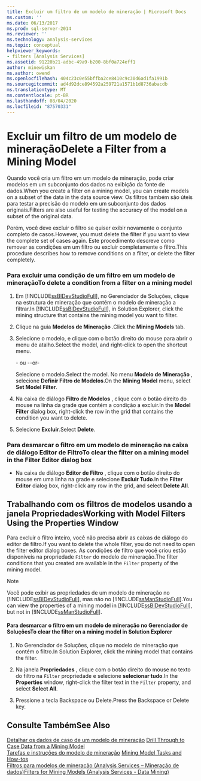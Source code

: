 ```yaml
---
title: Excluir um filtro de um modelo de mineração | Microsoft Docs
ms.custom: ''
ms.date: 06/13/2017
ms.prod: sql-server-2014
ms.reviewer: ''
ms.technology: analysis-services
ms.topic: conceptual
helpviewer_keywords:
- filters [Analysis Services]
ms.assetid: 91220b21-adbc-49a9-b200-8bf0a724eff1
author: minewiskan
ms.author: owend
ms.openlocfilehash: 404c23c0e55bffba2ce8410c9c30d6ad1fa1991b
ms.sourcegitcommit: ad4d92dce894592a259721a1571b1d8736abacdb
ms.translationtype: MT
ms.contentlocale: pt-BR
ms.lasthandoff: 08/04/2020
ms.locfileid: "87570331"
---
```

# <a name="delete-a-filter-from-a-mining-model"></a><span data-ttu-id="0e788-102">Excluir um filtro de um modelo de mineração</span><span class="sxs-lookup"><span data-stu-id="0e788-102">Delete a Filter from a Mining Model</span></span>
  <span data-ttu-id="0e788-103">Quando você cria um filtro em um modelo de mineração, pode criar modelos em um subconjunto dos dados na exibição da fonte de dados.</span><span class="sxs-lookup"><span data-stu-id="0e788-103">When you create a filter on a mining model, you can create models on a subset of the data in the data source view.</span></span> <span data-ttu-id="0e788-104">Os filtros também são úteis para testar a precisão do modelo em um subconjunto dos dados originais.</span><span class="sxs-lookup"><span data-stu-id="0e788-104">Filters are also useful for testing the accuracy of the model on a subset of the original data.</span></span>  
  
 <span data-ttu-id="0e788-105">Porém, você deve excluir o filtro se quiser exibir novamente o conjunto completo de casos.</span><span class="sxs-lookup"><span data-stu-id="0e788-105">However, you must delete the filter if you want to view the complete set of cases again.</span></span> <span data-ttu-id="0e788-106">Este procedimento descreve como remover as condições em um filtro ou excluir completamente o filtro.</span><span class="sxs-lookup"><span data-stu-id="0e788-106">This procedure describes how to remove conditions on a filter, or delete the filter completely.</span></span>  
  
### <a name="to-delete-a-condition-from-a-filter-on-a-mining-model"></a><span data-ttu-id="0e788-107">Para excluir uma condição de um filtro em um modelo de mineração</span><span class="sxs-lookup"><span data-stu-id="0e788-107">To delete a condition from a filter on a mining model</span></span>  
  
1.  <span data-ttu-id="0e788-108">Em [!INCLUDE[ssBIDevStudioFull](../../includes/ssbidevstudiofull-md.md)], no Gerenciador de Soluções, clique na estrutura de mineração que contém o modelo de mineração a filtrar.</span><span class="sxs-lookup"><span data-stu-id="0e788-108">In [!INCLUDE[ssBIDevStudioFull](../../includes/ssbidevstudiofull-md.md)], in Solution Explorer, click the mining structure that contains the mining model you want to filter.</span></span>  
  
2.  <span data-ttu-id="0e788-109">Clique na guia **Modelos de Mineração** .</span><span class="sxs-lookup"><span data-stu-id="0e788-109">Click the **Mining Models** tab.</span></span>  
  
3.  <span data-ttu-id="0e788-110">Selecione o modelo, e clique com o botão direito do mouse para abrir o menu de atalho.</span><span class="sxs-lookup"><span data-stu-id="0e788-110">Select the model, and right-click to open the shortcut menu.</span></span>  
  
     <span data-ttu-id="0e788-111">- ou -</span><span class="sxs-lookup"><span data-stu-id="0e788-111">-or-</span></span>  
  
     <span data-ttu-id="0e788-112">Selecione o modelo.</span><span class="sxs-lookup"><span data-stu-id="0e788-112">Select the model.</span></span> <span data-ttu-id="0e788-113">No menu **Modelo de Mineração** , selecione **Definir Filtro de Modelos**.</span><span class="sxs-lookup"><span data-stu-id="0e788-113">On the **Mining Model** menu, select **Set Model Filter**.</span></span>  
  
4.  <span data-ttu-id="0e788-114">Na caixa de diálogo **Filtro de Modelos** , clique com o botão direito do mouse na linha da grade que contém a condição a excluir.</span><span class="sxs-lookup"><span data-stu-id="0e788-114">In the **Model Filter** dialog box, right-click the row in the grid that contains the condition you want to delete.</span></span>  
  
5.  <span data-ttu-id="0e788-115">Selecione **Excluir**.</span><span class="sxs-lookup"><span data-stu-id="0e788-115">Select **Delete**.</span></span>  
  
### <a name="to-clear-the-filter-on-a-mining-model-in-the-filter-editor-dialog-box"></a><span data-ttu-id="0e788-116">Para desmarcar o filtro em um modelo de mineração na caixa de diálogo Editor de Filtro</span><span class="sxs-lookup"><span data-stu-id="0e788-116">To clear the filter on a mining model in the Filter Editor dialog box</span></span>  
  
-   <span data-ttu-id="0e788-117">Na caixa de diálogo **Editor de Filtro** , clique com o botão direito do mouse em uma linha na grade e selecione **Excluir Tudo**.</span><span class="sxs-lookup"><span data-stu-id="0e788-117">In the **Filter Editor** dialog box, right-click any row in the grid, and select **Delete All**.</span></span>  
  
## <a name="working-with-model-filters-using-the-properties-window"></a><span data-ttu-id="0e788-118">Trabalhando com os filtros de modelos usando a janela Propriedades</span><span class="sxs-lookup"><span data-stu-id="0e788-118">Working with Model Filters Using the Properties Window</span></span>  
 <span data-ttu-id="0e788-119">Para excluir o filtro inteiro, você não precisa abrir as caixas de diálogo do editor de filtro.</span><span class="sxs-lookup"><span data-stu-id="0e788-119">If you want to delete the whole filter, you do not need to open the filter editor dialog boxes.</span></span> <span data-ttu-id="0e788-120">As condições de filtro que você criou estão disponíveis na propriedade `Filter` do modelo de mineração.</span><span class="sxs-lookup"><span data-stu-id="0e788-120">The filter conditions that you created are available in the `Filter` property of the mining model.</span></span>  
  
> [!NOTE]  
>  <span data-ttu-id="0e788-121">Você pode exibir as propriedades de um modelo de mineração no [!INCLUDE[ssBIDevStudioFull](../../includes/ssbidevstudiofull-md.md)], mas não no [!INCLUDE[ssManStudioFull](../../includes/ssmanstudiofull-md.md)].</span><span class="sxs-lookup"><span data-stu-id="0e788-121">You can view the properties of a mining model in [!INCLUDE[ssBIDevStudioFull](../../includes/ssbidevstudiofull-md.md)], but not in [!INCLUDE[ssManStudioFull](../../includes/ssmanstudiofull-md.md)].</span></span>  
  
#### <a name="to-clear-the-filter-on-a-mining-model-in-solution-explorer"></a><span data-ttu-id="0e788-122">Para desmarcar o filtro em um modelo de mineração no Gerenciador de Soluções</span><span class="sxs-lookup"><span data-stu-id="0e788-122">To clear the filter on a mining model in Solution Explorer</span></span>  
  
1.  <span data-ttu-id="0e788-123">No Gerenciador de Soluções, clique no modelo de mineração que contém o filtro.</span><span class="sxs-lookup"><span data-stu-id="0e788-123">In Solution Explorer, click the mining model that contains the filter.</span></span>  
  
2.  <span data-ttu-id="0e788-124">Na janela **Propriedades** , clique com o botão direito do mouse no texto do filtro na `Filter` propriedade e selecione **selecionar tudo**.</span><span class="sxs-lookup"><span data-stu-id="0e788-124">In the **Properties** window, right-click the filter text in the `Filter` property, and select **Select All**.</span></span>  
  
3.  <span data-ttu-id="0e788-125">Pressione a tecla Backspace ou Delete.</span><span class="sxs-lookup"><span data-stu-id="0e788-125">Press the Backspace or Delete key.</span></span>  
  
## <a name="see-also"></a><span data-ttu-id="0e788-126">Consulte Também</span><span class="sxs-lookup"><span data-stu-id="0e788-126">See Also</span></span>  
 <span data-ttu-id="0e788-127">[Detalhar os dados de caso de um modelo de mineração](drill-through-to-case-data-from-a-mining-model.md) </span><span class="sxs-lookup"><span data-stu-id="0e788-127">[Drill Through to Case Data from a Mining Model](drill-through-to-case-data-from-a-mining-model.md) </span></span>  
 <span data-ttu-id="0e788-128">[Tarefas e instruções do modelo de mineração](mining-model-tasks-and-how-tos.md) </span><span class="sxs-lookup"><span data-stu-id="0e788-128">[Mining Model Tasks and How-tos](mining-model-tasks-and-how-tos.md) </span></span>  
 [<span data-ttu-id="0e788-129">Filtros para modelos de mineração &#40;Analysis Services – Mineração de dados&#41;</span><span class="sxs-lookup"><span data-stu-id="0e788-129">Filters for Mining Models &#40;Analysis Services - Data Mining&#41;</span></span>](mining-models-analysis-services-data-mining.md)  
  
  

